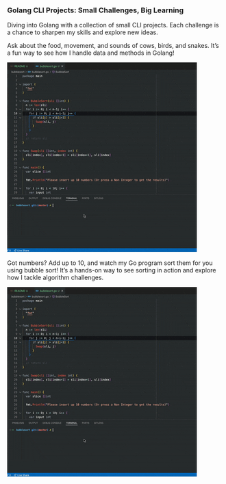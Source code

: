 ### Golang CLI Projects: Small Challenges, Big Learning

Diving into Golang with a collection of small CLI projects. Each challenge is a chance to sharpen my skills and explore new ideas.

Ask about the food, movement, and sounds of cows, birds, and snakes. It’s a fun way to see how I handle data and methods in Golang!

![Animals](https://github.com/ViniciusBatestin/Golang-CLI-Playground/blob/master/bubblesort/bubblesort.gif)

Got numbers? Add up to 10, and watch my Go program sort them for you using bubble sort! It’s a hands-on way to see sorting in action and explore how I tackle algorithm challenges.

![bubblesort](https://github.com/ViniciusBatestin/Golang-CLI-Playground/blob/master/bubblesort/bubblesort.gif)
